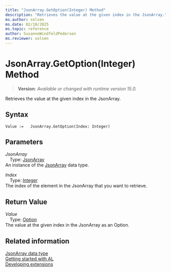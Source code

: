 ```yaml
---
title: "JsonArray.GetOption(Integer) Method"
description: "Retrieves the value at the given index in the JsonArray."
ms.author: solsen
ms.date: 02/18/2025
ms.topic: reference
author: SusanneWindfeldPedersen
ms.reviewer: solsen
---
```

[//]: # (START>DO_NOT_EDIT)
[//]: # (IMPORTANT:Do not edit any of the content between here and the END>DO_NOT_EDIT.)
[//]: # (Any modifications should be made in the .xml files in the ModernDev repo.)
# JsonArray.GetOption(Integer) Method
> **Version**: _Available or changed with runtime version 15.0._

Retrieves the value at the given index in the JsonArray.


## Syntax
```AL
Value :=   JsonArray.GetOption(Index: Integer)
```
## Parameters
*JsonArray*  
&emsp;Type: [JsonArray](jsonarray-data-type.md)  
An instance of the [JsonArray](jsonarray-data-type.md) data type.  

*Index*  
&emsp;Type: [Integer](../integer/integer-data-type.md)  
The index of the element in the JsonArray that you want to retrieve.  


## Return Value
*Value*  
&emsp;Type: [Option](../option/option-data-type.md)  
The value at the given index in the JsonArray as an Option.


[//]: # (IMPORTANT: END>DO_NOT_EDIT)
## Related information
[JsonArray data type](jsonarray-data-type.md)  
[Getting started with AL](../../devenv-get-started.md)  
[Developing extensions](../../devenv-dev-overview.md)